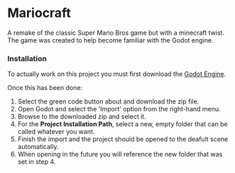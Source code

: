 # Mariocraft

A remake of the classic Super Mario Bros game but with a minecraft twist. The game was created to help become familiar with the Godot engine. 

### Installation

To actually work on this project you must first download the [Godot Engine](https://godotengine.org/download/windows).

Once this has been done: 
1. Select the green code button about and download the zip file.
1. Open Godot and select the 'Import' option from the right-hand menu.
1. Browse to the downloaded zip and select it.
1. For the **Project Installation Path**, select a new, empty folder that can be called whatever you want.
1. Finish the import and the project should be opened to the deafult scene automatically.
1. When opening in the future you will reference the new folder that was set in step 4.
